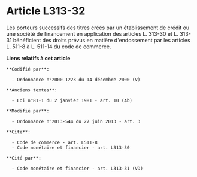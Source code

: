 # Article L313-32

Les porteurs successifs des titres créés par un établissement de crédit ou une société de financement en application des
articles L. 313-30 et L. 313-31 bénéficient des droits prévus en matière d'endossement par les articles L. 511-8 à L. 511-14
du code de commerce.

**Liens relatifs à cet article**

	**Codifié par**:

	  - Ordonnance n°2000-1223 du 14 décembre 2000 (V)

	**Anciens textes**:

	  - Loi n°81-1 du 2 janvier 1981 - art. 10 (Ab)

	**Modifié par**:

	  - Ordonnance n°2013-544 du 27 juin 2013 - art. 3

	**Cite**:

	  - Code de commerce - art. L511-8
	  - Code monétaire et financier - art. L313-30

	**Cité par**:

	  - Code monétaire et financier - art. L313-31 (VD)
